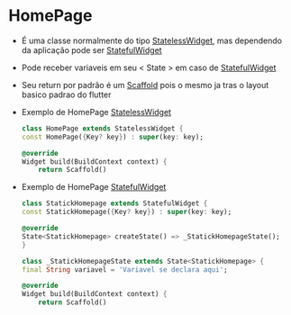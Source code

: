 # HomePage

- É uma classe normalmente do tipo [StatelessWidget](../Fundamentos.md#tipos-basicos-widgets), mas dependendo da aplicação pode ser [StatefulWidget](../Fundamentos.md#tipos-basicos-widgets)
- Pode receber variaveis em seu < State > em caso de [StatefulWidget](../Fundamentos.md#tipos-basicos-widgets)
- Seu return por padrão é um [Scaffold](./Scaffold.md) pois o mesmo ja tras o layout basico padrao do flutter

- Exemplo de HomePage [StatelessWidget](../Fundamentos.md#tipos-basicos-widgets)

    ```dart
    class HomePage extends StatelessWidget {
    const HomePage({Key? key}) : super(key: key);

    @override
    Widget build(BuildContext context) {
        return Scaffold()
    ```

- Exemplo de HomePage [StatefulWidget](../Fundamentos.md#tipos-basicos-widgets)

    ```dart
    class StatickHomepage extends StatefulWidget {
    const StatickHomepage({Key? key}) : super(key: key);

    @override
    State<StatickHomepage> createState() => _StatickHomepageState();
    }

    class _StatickHomepageState extends State<StatickHomepage> {
    final String variavel = 'Variavel se declara aqui';

    @override
    Widget build(BuildContext context) {
        return Scaffold()
    ```
